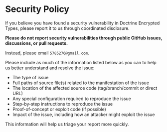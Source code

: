 # Security Policy

If you believe you have found a security vulnerability in Doctrine Encrypted Types,
please report it to us through coordinated disclosure.

**Please do not report security vulnerabilities through public GitHub issues, discussions, or pull requests.**

Instead, please email `5785276@gmail.com`.

Please include as much of the information listed below as you can to help us better understand and resolve the issue:

* The type of issue
* Full paths of source file(s) related to the manifestation of the issue
* The location of the affected source code (tag/branch/commit or direct URL)
* Any special configuration required to reproduce the issue
* Step-by-step instructions to reproduce the issue
* Proof-of-concept or exploit code (if possible)
* Impact of the issue, including how an attacker might exploit the issue

This information will help us triage your report more quickly.
